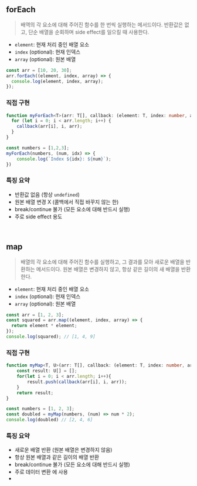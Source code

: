 ## forEach

> 배역의 각 요소에 대해 주어진 함수를 한 번씩 실행하는 메서드이다.
> 반환값은 없고, 단순 배열을 순회하며 side effect를 일으킬 때 사용한다.

- `element`: 현재 처리 중인 배열 요소
- `index` (optional): 현재 인덱스
- `array` (optional): 원본 배열

```ts
const arr = [10, 20, 30];
arr.forEach((element, index, array) => {
  console.log(element, index, array);
});
```

### 직접 구현

```ts
function myForEach<T>(arr: T[], callback: (element: T, index: number, array: T[]) => void): void {
  for (let i = 0; i < arr.length; i++) {
    callback(arr[i], i, arr);
  }
}

const numbers = [1,2,3];
myForEach(numbers, (num, idx) => {
	console.log(`Index ${idx}: ${num}`);
})
```

### 특징 요약

- 반환값 없음 (항상 `undefined`)
- 원본 배열 변경 X (콜백에서 직접 바꾸지 않는 한)
- break/continue 불가 (모든 요소에 대해 반드시 실행)
- 주로 side effect 용도

<br>

## map

> 배열의 각 요소에 대해 주어진 함수를 실행하고, 그 결과를 모아 새로운 배열을 반환하는 메서드이다.
> 원본 배열은 변경하지 않고, 항상 같은 길이의 새 배열을 반환한다.

- `element`: 현재 처리 중인 배열 요소
- `index` (optional): 현재 인덱스
- `array` (optional): 원본 배열

```ts
const arr = [1, 2, 3];
const squared = arr.map((element, index, array) => {
  return element * element;
});
console.log(squared); // [1, 4, 9]
```


### 직접 구현

```ts
function myMap<T, U>(arr: T[], callback: (element: T, index: number, array: T[]) => U): U[] {
	const result: U[] = [];
	for(let i = 0; i < arr.length; i++){
		result.push(callback(arr[i], i, arr));
	}
	return result;
}

const numbers = [1, 2, 3];
const doubled = myMap(numbers, (num) => num * 2);
console.log(doubled) // [2, 4, 6]
```

### 특징 요약

- 새로운 배열 반환 (원본 배열은 변경하지 않음)
- 항상 원본 배열과 같은 길이의 배열 반환
- break/continue 불가 (모든 요소에 대해 반드시 실행)
- 주로 데이터 변환 에 사용
- 